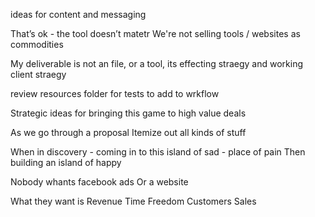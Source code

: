 ideas for content and messaging

That’s ok - the tool doesn’t matetr
We're not selling tools / websites as commodities

My deliverable is not an file, or a tool, its effecting straegy and working client straegy

review resources folder for tests to add to wrkflow


Strategic ideas for bringing this game to high value deals

As we go through a proposal
Itemize out all kinds of stuff

When in discovery - coming in to this island of sad - place of pain
Then building an island of happy

Nobody whants facebook ads
Or a website

What they want is
Revenue
Time
Freedom
Customers
Sales
